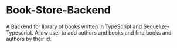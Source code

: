 # Book-Store-Backend

A Backend for library of books written in TypeScript and Sequelize-Typescript.
Allow user to add authors and books and find books and authors by their id.
